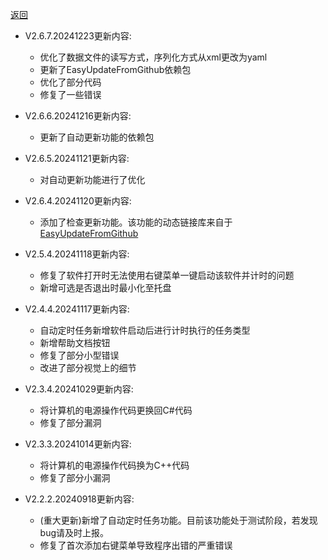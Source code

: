 [返回](../README.md)

- V2.6.7.20241223更新内容:
  - 优化了数据文件的读写方式，序列化方式从xml更改为yaml
  - 更新了EasyUpdateFromGithub依赖包
  - 优化了部分代码
  - 修复了一些错误

- V2.6.6.20241216更新内容:
  - 更新了自动更新功能的依赖包
  
- V2.6.5.20241121更新内容:
  - 对自动更新功能进行了优化

- V2.6.4.20241120更新内容:
  - 添加了检查更新功能。该功能的动态链接库来自于[EasyUpdateFromGithub](https://github.com/Hgnim/EasyUpdateFromGithub)

- V2.5.4.20241118更新内容:
  - 修复了软件打开时无法使用右键菜单一键启动该软件并计时的问题
  - 新增可选是否退出时最小化至托盘

- V2.4.4.20241117更新内容:
  - 自动定时任务新增软件启动后进行计时执行的任务类型
  - 新增帮助文档按钮
  - 修复了部分小型错误
  - 改进了部分视觉上的细节

- V2.3.4.20241029更新内容:
  - 将计算机的电源操作代码更换回C#代码
  - 修复了部分漏洞

- V2.3.3.20241014更新内容:
  - 将计算机的电源操作代码换为C++代码
  - 修复了部分小漏洞

- V2.2.2.20240918更新内容:
  - (重大更新)新增了自动定时任务功能。目前该功能处于测试阶段，若发现bug请及时上报。
  - 修复了首次添加右键菜单导致程序出错的严重错误
